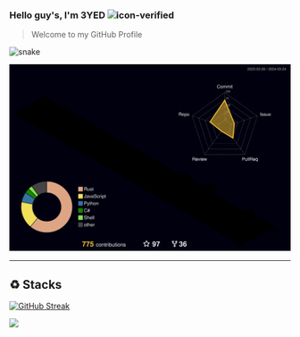 ### Hello guy's, I'm 3YED ![icon-verified](https://img.icons8.com/color/20/verified-account--v1.png)
> Welcome to my GitHub Profile


![snake](https://github.com/3yed-61/3yed-61/assets/123330023/2328898e-5ffb-4afb-a4ca-83bffbc6dafc)





![](./profile-3d-contrib/profile-night-rainbow.svg)


---------------------
## ♻ Stacks

[![GitHub Streak](https://streak-stats.demolab.com?user=3yed-61&theme=youtube-dark&border_radius=4.7)](https://git.io/streak-stats)


[![](https://visitcount.itsvg.in/api?id=3yed-61&label=Profile%20Views&pretty=false)](https://visitcount.itsvg.in)
